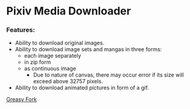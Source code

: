 # Pixiv Media Downloader
### Features:
- Ability to download original images.
- Ability to download image sets and mangas in three forms:
    - each image separately
    - in zip form
    - as continuous image
        - Due to nature of canvas, there may occur error if its size will exceed above 32757 pixels.
- Ability to download animated pictures in form of a gif.

[Greasy Fork](https://greasyfork.org/en/scripts/429582-pixiv-media-downloader)

